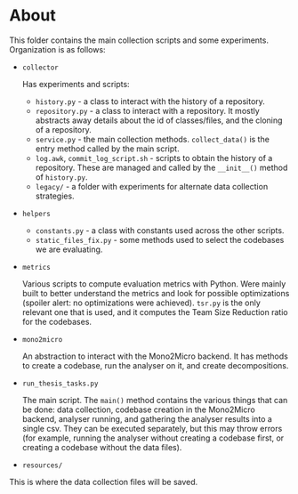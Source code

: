 # About

This folder contains the main collection scripts and some experiments. Organization is as follows:

* `collector`

    Has experiments and scripts:

  * `history.py` - a class to interact with the history of a repository.
  * `repository.py` - a class to interact with a repository. It mostly abstracts away details about the id of classes/files,
  and the cloning of a repository.
  * `service.py` - the main collection methods. `collect_data()` is the entry method called by the main script.
  * `log.awk`, `commit_log_script.sh` - scripts to obtain the history of a repository. These are managed and called by the `__init__()` method of `history.py`.
  * `legacy/` - a folder with experiments for alternate data collection strategies.

* `helpers`
  * `constants.py` - a class with constants used across the other scripts.
  * `static_files_fix.py` - some methods used to select the codebases we are evaluating.

* `metrics`

  Various scripts to compute evaluation metrics with Python. Were mainly built to better understand the metrics and look for
possible optimizations (spoiler alert: no optimizations were achieved). `tsr.py` is the only relevant one that is used, and it
computes the Team Size Reduction ratio for the codebases.

* `mono2micro`

  An abstraction to interact with the Mono2Micro backend. It has methods to create a codebase, run the analyser on it, and 
create decompositions.

* `run_thesis_tasks.py`

  The main script. The `main()` method contains the various things that can be done: data collection, codebase creation in the Mono2Micro backend,
analyser running, and gathering the analyser results into a single csv. They can be executed separately, but this may throw errors (for example,
running the analyser without creating a codebase first, or creating a codebase without the data files).

* `resources/`

This is where the data collection files will be saved. 
